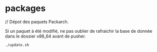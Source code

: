 # packages
 // Dépot des paquets Packarch.

Si un paquet à été modifié, ne pas oublier de rafraichir la base de donnée dans le dossier x86_64 avant de pusher.
```
./update.sh
```

